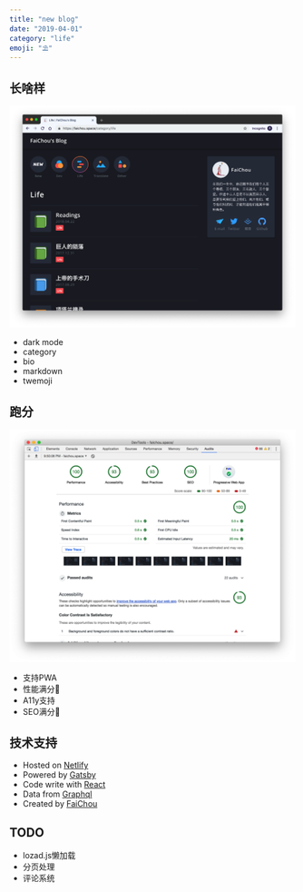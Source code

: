 ```yaml
---
title: "new blog"
date: "2019-04-01"
category: "life"
emoji: "⛱"
---
```


## 长啥样

![look](1554126770.png)

- dark mode
- category
- bio
- markdown
- twemoji

## 跑分

![audit](1554126721.png)

- 支持PWA
- 性能满分💯
- A11y支持
- SEO满分💯

## 技术支持

- Hosted on [Netlify](https://netlify.com)
- Powered by [Gatsby](https://gatsbyjs.org)
- Code write with [React]()
- Data from [Graphql](https://graphql.org/)
- Created by [FaiChou](https://weibo.com/sillyTimberWolf?nick=silly%E5%91%A8%E8%BE%89)

## TODO

- lozad.js懒加载
- 分页处理
- 评论系统
